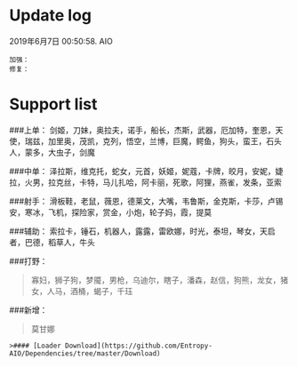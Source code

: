 # Update log
2019年6月7日 00:50:58. AIO

	加强：
	修复：
	
# Support list

###上单：
	剑姬，刀妹，奥拉夫，诺手，船长，杰斯，武器，厄加特，奎恩，天使，瑞兹，加里奥，茂凯，克列，悟空，兰博，巨魔，鳄鱼，狗头，蛮王，石头人，蒙多，大虫子，剑魔

###中单：
	泽拉斯，维克托，蛇女，元首，妖姬，妮蔻，卡牌，皎月，安妮，婕拉，火男，拉克丝，卡特，马儿扎哈，阿卡丽，死歌，阿狸，燕雀，发条，亚索

###射手：
	滑板鞋，老鼠，薇恩，德莱文，大嘴，韦鲁斯，金克斯，卡莎，卢锡安，寒冰，飞机，探险家，赏金，小炮，轮子妈，霞，提莫

###辅助：
	索拉卡，锤石，机器人，露露，雷欧娜，时光，泰坦，琴女，天启者，巴德，稻草人，牛头

###打野：
>寡妇，狮子狗，梦魇，男枪，乌迪尔，瞎子，潘森，赵信，狗熊，龙女，猪女，人马，酒桶，蝎子，千珏

###新增：
>莫甘娜
	
	>#### [Loader Download](https://github.com/Entropy-AIO/Dependencies/tree/master/Download)
>